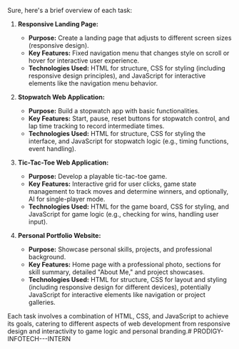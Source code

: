 Sure, here's a brief overview of each task:

1. **Responsive Landing Page:**
   - **Purpose:** Create a landing page that adjusts to different screen sizes (responsive design).
   - **Key Features:** Fixed navigation menu that changes style on scroll or hover for interactive user experience.
   - **Technologies Used:** HTML for structure, CSS for styling (including responsive design principles), and JavaScript for interactive elements like the navigation menu behavior.

2. **Stopwatch Web Application:**
   - **Purpose:** Build a stopwatch app with basic functionalities.
   - **Key Features:** Start, pause, reset buttons for stopwatch control, and lap time tracking to record intermediate times.
   - **Technologies Used:** HTML for structure, CSS for styling the interface, and JavaScript for stopwatch logic (e.g., timing functions, event handling).

3. **Tic-Tac-Toe Web Application:**
   - **Purpose:** Develop a playable tic-tac-toe game.
   - **Key Features:** Interactive grid for user clicks, game state management to track moves and determine winners, and optionally, AI for single-player mode.
   - **Technologies Used:** HTML for the game board, CSS for styling, and JavaScript for game logic (e.g., checking for wins, handling user input).

4. **Personal Portfolio Website:**
   - **Purpose:** Showcase personal skills, projects, and professional background.
   - **Key Features:** Home page with a professional photo, sections for skill summary, detailed "About Me," and project showcases.
   - **Technologies Used:** HTML for structure, CSS for layout and styling (including responsive design for different devices), potentially JavaScript for interactive elements like navigation or project galleries.

Each task involves a combination of HTML, CSS, and JavaScript to achieve its goals, catering to different aspects of web development from responsive design and interactivity to game logic and personal branding.# PRODIGY-INFOTECH---INTERN
